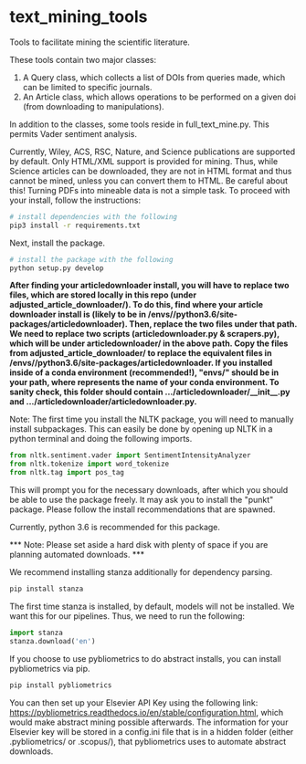 # text_mining_tools
Tools to facilitate mining the scientific literature.

These tools contain two major classes:
1. A Query class, which collects a list of DOIs from queries made, which can be limited to specific journals.
2. An Article class, which allows operations to be performed on a given doi (from downloading to manipulations).

In addition to the classes, some tools reside in full_text_mine.py. This permits Vader sentiment analysis.

Currently, Wiley, ACS, RSC, Nature, and Science publications are supported by default. Only HTML/XML support is provided for mining.
Thus, while Science articles can be downloaded, they are not in HTML format and thus cannot be mined, unless you can convert them to HTML. Be careful about this! Turning PDFs into mineable data is not a simple task. To proceed with your install, follow the instructions:

```bash
# install dependencies with the following
pip3 install -r requirements.txt 
```
Next, install the package.
```bash
# install the package with the following
python setup.py develop
```

<strong>
After finding your articledownloader install, you will have to replace two files, which are stored locally in this repo (under adjusted_article_downloader/). To do this, find where your article downloader install is (likely to be in <anaconda-path>/envs/<conda-env-name>/python3.6/site-packages/articledownloader). Then, replace the two files under that path. We need to replace two scripts (articledownloader.py & scrapers.py), which will be under articledownloader/ in the above path. Copy the files from adjusted_article_downloader/ to replace the equivalent files in <anaconda-path>/envs/<conda-env-name>/python3.6/site-packages/articledownloader. If you installed inside of a conda environment (recommended!), "envs/<your-conda-env-name-here>" should be in your path, where <your-conda-env-name-here> represents the name of your conda environment. To sanity check, this folder should contain .../articledownloader/__init__.py and .../articledownloader/articledownloader.py. </strong>

Note: The first time you install the NLTK package, you will need to manually install subpackages. This can easily
be done by opening up NLTK in a python terminal and doing the following imports.

```python
from nltk.sentiment.vader import SentimentIntensityAnalyzer
from nltk.tokenize import word_tokenize
from nltk.tag import pos_tag
```
This will prompt you for the necessary downloads, after which you should be able to use the package freely. It may ask you to install the "punkt" package. Please follow the install recommendations that are spawned.

Currently, python 3.6 is recommended for this package.

*** Note: Please set aside a hard disk with plenty of space if you are planning automated downloads. ***

We recommend installing stanza additionally for dependency parsing. 
  
```bash
pip install stanza
```
The first time stanza is installed, by default, models will not be installed. We want this for our pipelines. Thus, we need to run the following:
```python
import stanza
stanza.download('en')
```  
  
If you choose to use pybliometrics to do abstract installs, you can install pybliometrics via pip.
  
```bash
pip install pybliometrics
```
  
You can then set up your Elsevier API Key using the following link: https://pybliometrics.readthedocs.io/en/stable/configuration.html, which would make abstract mining possible afterwards. The information for your Elsevier key will be stored in a config.ini file that is in a hidden folder (either .pybliometrics/ or .scopus/), that pybliometrics uses to automate abstract downloads.
